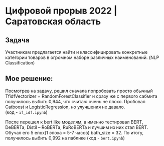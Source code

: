 # Цифровой прорыв 2022 | Саратовская область
## Задача
Участникам предлагается найти и классифицировать конкретные категории товаров в огромном наборе различных наименований.
(NLP Classification)
## Мое решение:
Посмотрев на задачу, решил сначала попробовать просто обычный TfidfVectorizer + RandomForestClassifier и сразу же с первого сабмита получилось выбить 0,944, что считаю очень не плохо. Пробовал Catboost и LogisticRegression, но улучшения не давало.   
(код - ```if_idf.ipynb```)  
  
После перешел к bert like моделям, а именно тестировал BERT, DeBERTa, Distil – RoBERTa, RuRoBERTa и лучшим из них стал BERT. Обучал его 5 епох(1 эпоха = 5-7 часов) bath_size = 32. По итогу, получилось выбить 0,992 на паблике (код - ```bert.ipynb```)

